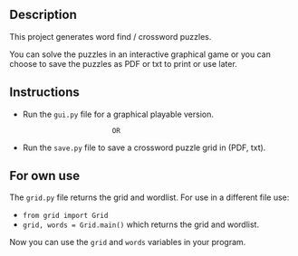 ## Description

This project generates word find / crossword puzzles.

You can solve the puzzles in an interactive graphical game or 
you can choose to save the puzzles as PDF or txt to print or use later.

## Instructions

- Run the `gui.py` file for a graphical playable version.

                            OR
- Run the `save.py` file to save a crossword puzzle grid in (PDF, txt).


## For own use
The `grid.py` file returns the grid and wordlist. For use in a different file use:

- `from grid import Grid`
- `grid, words = Grid.main()` which returns the grid and wordlist.

Now you can use the `grid` and `words` variables in your program.    
